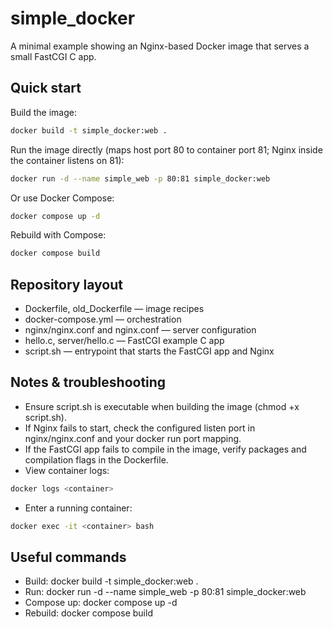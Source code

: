 # simple_docker

A minimal example showing an Nginx-based Docker image that serves a small FastCGI C app.

## Quick start

Build the image:
```sh
docker build -t simple_docker:web .
```

Run the image directly (maps host port 80 to container port 81; Nginx inside the container listens on 81):
```sh
docker run -d --name simple_web -p 80:81 simple_docker:web
```

Or use Docker Compose:
```sh
docker compose up -d
```

Rebuild with Compose:
```sh
docker compose build
```

## Repository layout

- Dockerfile, old_Dockerfile — image recipes
- docker-compose.yml — orchestration
- nginx/nginx.conf and nginx.conf — server configuration
- hello.c, server/hello.c — FastCGI example C app
- script.sh — entrypoint that starts the FastCGI app and Nginx

## Notes & troubleshooting

- Ensure script.sh is executable when building the image (chmod +x script.sh).
- If Nginx fails to start, check the configured listen port in nginx/nginx.conf and your docker run port mapping.
- If the FastCGI app fails to compile in the image, verify packages and compilation flags in the Dockerfile.
- View container logs:
```sh
docker logs <container>
```
- Enter a running container:
```sh
docker exec -it <container> bash
```

## Useful commands

- Build: docker build -t simple_docker:web .
- Run: docker run -d --name simple_web -p 80:81 simple_docker:web
- Compose up: docker compose up -d
- Rebuild: docker compose build
